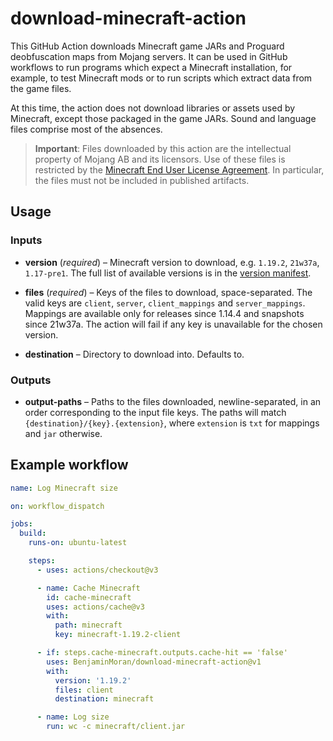 # download-minecraft-action

This GitHub Action downloads Minecraft game JARs and Proguard deobfuscation maps
from Mojang servers. It can be used in GitHub workflows to run programs which
expect a Minecraft installation, for example, to test Minecraft mods or to run
scripts which extract data from the game files.

At this time, the action does not download libraries or assets used by
Minecraft, except those packaged in the game JARs. Sound and language files
comprise most of the absences.

> **Important**: Files downloaded by this action are the intellectual property
> of Mojang AB and its licensors. Use of these files is restricted by the
> [Minecraft End User License Agreement][eula]. In particular, the files must
> not be included in published artifacts.

## Usage

### Inputs

* **version** (_required_) – Minecraft version to download, e.g.
  `1.19.2`, `21w37a`, `1.17-pre1`. The full list of available versions is in the
  [version manifest].

* **files** (_required_) – Keys of the files to download, space-separated. The
  valid keys are `client`, `server`, `client_mappings` and `server_mappings`.
  Mappings are available only for releases since 1.14.4 and snapshots since
  21w37a. The action will fail if any key is unavailable for the chosen version.

* **destination** – Directory to download into. Defaults to.

### Outputs

* **output-paths** – Paths to the files downloaded, newline-separated, in an
  order corresponding to the input file keys. The paths will match
  `{destination}/{key}.{extension}`, where `extension` is `txt` for mappings and
  `jar` otherwise.

## Example workflow

```yaml
name: Log Minecraft size

on: workflow_dispatch

jobs:
  build:
    runs-on: ubuntu-latest

    steps:
      - uses: actions/checkout@v3

      - name: Cache Minecraft
        id: cache-minecraft
        uses: actions/cache@v3
        with:
          path: minecraft
          key: minecraft-1.19.2-client

      - if: steps.cache-minecraft.outputs.cache-hit == 'false'
        uses: BenjaminMoran/download-minecraft-action@v1
        with:
          version: '1.19.2'
          files: client
          destination: minecraft

      - name: Log size
        run: wc -c minecraft/client.jar
```

[eula]: https://www.minecraft.net/en-us/eula
[version manifest]: https://piston-meta.mojang.com/mc/game/version_manifest_v2.json
